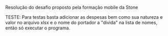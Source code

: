 Resolução do desafio proposto pela formação mobile da Stone


TESTE:
  Para testas basta adicionar as despesas bem como sua natureza e valor no arquivo xlsx e o nome do portador a "divida" na lista de nomes, então só executar o programa.
